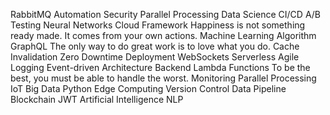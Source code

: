 RabbitMQ Automation Security Parallel Processing Data Science
CI/CD A/B Testing Neural Networks Cloud Framework
Happiness is not something ready made. It comes from your own actions. Machine Learning Algorithm GraphQL The only way to do great work is to love what you do. Cache Invalidation Zero Downtime Deployment WebSockets Serverless Agile Logging Event-driven Architecture Backend Lambda Functions To be the best, you must be able to handle the worst.
Monitoring Parallel Processing IoT Big Data Python Edge Computing Version Control Data Pipeline Blockchain JWT Artificial Intelligence NLP
